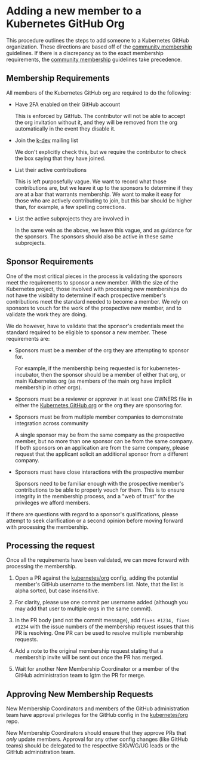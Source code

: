 # Adding a new member to a Kubernetes GitHub Org

This procedure outlines the steps to add someone to a Kubernetes GitHub
organization. These directions are based off of the [community membership]
guidelines. If there is a discrepancy as to the exact membership requirements,
the [community membership] guidelines take precedence.

## Membership Requirements

All members of the Kubernetes GitHub org are required to do the following:

- Have 2FA enabled on their GitHub account

  This is enforced by GitHub. The contributor will not be able to accept the org
  invitation without it, and they will be removed from the org automatically in
  the event they disable it.

- Join the [k-dev] mailing list

  We don't explicitly check this, but we require the contributor to check the
  box saying that they have joined.

- List their active contributions

  This is left purposefully vague. We want to record what those contributions
  are, but we leave it up to the sponsors to determine if they are at a bar that
  warrants membership. We want to make it easy for those who are actively
  contributing to join, but this bar should be higher than, for example, a few
  spelling corrections.

- List the active subprojects they are involved in

  In the same vein as the above, we leave this vague, and as guidance for the
  sponsors. The sponsors should also be active in these same subprojects.

## Sponsor Requirements

One of the most critical pieces in the process is validating the sponsors meet
the requirements to sponsor a new member. With the size of the Kubernetes
project, those involved with processing new memberships do not have the
visibility to determine if each prospective member's contributions meet the
standard needed to become a member. We rely on sponsors to vouch for the work of
the prospective new member, and to validate the work they are doing.

We do however, have to validate that the sponsor's credentials meet the standard
required to be eligible to sponsor a new member. These requirements are:

- Sponsors must be a member of the org they are attempting to sponsor for.

  For example, if the membership being requested is for kubernetes-incubator,
  then the sponsor should be a member of either that org, or main Kubernetes
  org (as members of the main org have implicit membership in other orgs).

- Sponsors must be a reviewer or approver in at least one OWNERS file in
  either the [Kubernetes GitHub org] or the org they are sponsoring for.

- Sponsors must be from multiple member companies to demonstrate integration
  across community

  A single sponsor may be from the same company as the prospective member, but
  no more than one sponsor can be from the same company. If both sponsors on an
  application are from the same company, please request that the applicant
  solicit an additional sponsor from a different company.

- Sponsors must have close interactions with the prospective member

  Sponsors need to be familiar enough with the prospective member's
  contributions to be able to properly vouch for them. This is to ensure
  integrity in the membership process, and a "web of trust" for the privileges
  we afford members.

If there are questions with regard to a sponsor's qualifications, please attempt
to seek clarification or a second opinion before moving forward with processing
the membership.

## Processing the request

Once all the requirements have been validated, we can move forward with
processing the membership.

1. Open a PR against the [kubernetes/org] config, adding the potential member's
GitHub username to the members list. Note, that the list is alpha sorted, but
case insensitive.

1. For clarity, please use one commit per username added (although you may add
that user to multiple orgs in the same commit).

1. In the PR body (and not the commit message), add `fixes #1234, fixes #1234`
with the issue numbers of the membership request issues that this PR is
resolving. One PR can be used to resolve multiple membership requests.

1. Add a note to the original membership request stating that a membership
invite will be sent out once the PR has merged.

1. Wait for another New Membership Coordinator or a member of the
GitHub administration team to lgtm the PR for merge.

## Approving New Membership Requests

New Membership Coordinators and members of the GitHub administration team
have approval privileges for the GitHub config in the
[kubernetes/org] repo.

New Membership Coordinators should ensure that they approve PRs that
_only_ update members. Approval for any other config changes (like
GitHub teams) should be delegated to the respective SIG/WG/UG leads
or the GitHub administration team.



[community membership]: /community-membership.md
[k-dev]: https://groups.google.com/forum/#!forum/kubernetes-dev
[kubernetes/org]: https://git.k8s.io/org/
[Kubernetes GitHub org]: https://github.com/kubernetes
